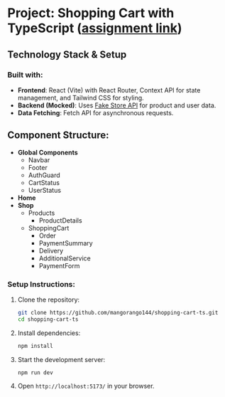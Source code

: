 # Project: Shopping Cart with TypeScript ([assignment link](https://www.theodinproject.com/lessons/node-path-react-new-shopping-cart))

## Technology Stack & Setup

### Built with:
- **Frontend**: React (Vite) with React Router, Context API for state management, and Tailwind CSS for styling.  
- **Backend (Mocked)**: Uses [Fake Store API](https://fakestoreapi.com/) for product and user data.  
- **Data Fetching**: Fetch API for asynchronous requests.  

## Component Structure:

- **Global Components**  
  - Navbar  
  - Footer  
  - AuthGuard  
  - CartStatus  
  - UserStatus  
- **Home**  
- **Shop**  
  - Products  
    - ProductDetails  
  - ShoppingCart  
    - Order  
    - PaymentSummary  
    - Delivery  
    - AdditionalService  
    - PaymentForm 

### Setup Instructions:
1. Clone the repository:  
   ```sh
   git clone https://github.com/mangorango144/shopping-cart-ts.git
   cd shopping-cart-ts
   ```
2. Install dependencies:  
   ```sh
   npm install
   ```
3. Start the development server:  
   ```sh
   npm run dev
   ```
4. Open `http://localhost:5173/` in your browser.
